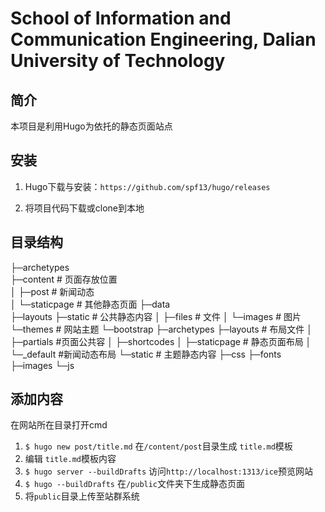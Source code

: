 # School of Information and Communication Engineering, Dalian University of Technology 

## 简介

本项目是利用Hugo为依托的静态页面站点

## 安装

1. Hugo下载与安装：` https://github.com/spf13/hugo/releases `

2. 将项目代码下载或clone到本地

## 目录结构

├─archetypes                 
├─content       # 页面存放位置     
│  ├─post       # 新闻动态  
│  └─staticpage # 其他静态页面 
├─data      
├─layouts
├─static        # 公共静态内容
│  ├─files      # 文件
│  └─images     # 图片
└─themes        # 网站主题
    └─bootstrap 
        ├─archetypes
        ├─layouts   # 布局文件
        │  ├─partials   #页面公共容
        │  ├─shortcodes 
        │  ├─staticpage # 静态页面布局
        │  └─_default   #新闻动态布局
        └─static        # 主题静态内容
            ├─css
            ├─fonts
            ├─images
            └─js

## 添加内容

在网站所在目录打开cmd

1. ` $ hugo new post/title.md ` 在` /content/post `目录生成 ` title.md `模板
2. 编辑 ` title.md `模板内容
3. ` $ hugo server --buildDrafts ` 访问` http://localhost:1313/ice `预览网站
4. ` $ hugo --buildDrafts ` 在` /public `文件夹下生成静态页面
5. 将` public `目录上传至站群系统


